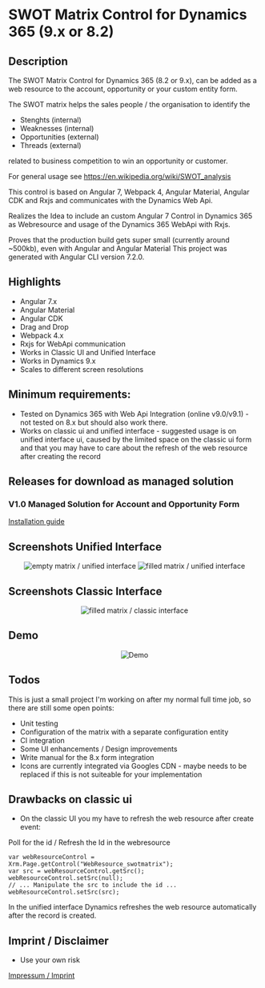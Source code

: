 # SWOT Matrix Control for Dynamics 365 (9.x or 8.2)

## Description

The SWOT Matrix Control for Dynamics 365 (8.2 or 9.x), can be added as a web resource to the account, opportunity or your custom entity form.

The SWOT matrix helps the sales people / the organisation to identify the

* Stenghts (internal)
* Weaknesses (internal)
* Opportunities (external)
* Threads (external)

related to business competition to win an opportunity or customer.

For general usage see https://en.wikipedia.org/wiki/SWOT_analysis

This control is based on Angular 7, Webpack 4, Angular Material, Angular CDK and Rxjs and communicates with the Dynamics Web Api.

Realizes the Idea to include an custom Angular 7 Control in Dynamics 365 as Webresource and usage of the Dynamics 365 WebApi with Rxjs.

Proves that the production build gets super small (currently around ~500kb), even with Angular and Angular Material
This project was generated with Angular CLI version 7.2.0.

## Highlights

* Angular 7.x
* Angular Material
* Angular CDK
* Drag and Drop
* Webpack 4.x
* Rxjs for WebApi communication
* Works in Classic UI and Unified Interface
* Works in Dynamics 9.x
* Scales to different screen resolutions

## Minimum requirements:

* Tested on Dynamics 365 with Web Api Integration (online v9.0/v9.1) - not tested on 8.x but should also work there.
* Works on classic ui and unified interface - suggested usage is on unified interface ui, caused by the limited space on the classic ui form and that you may have to care about the refresh of the web resource after creating the record

## Releases for download as managed solution

### V1.0 Managed Solution for Account and Opportunity Form


<a href="../master/install.md">Installation guide</a>


## Screenshots Unified Interface

<p align="center">
  <img src="../master/Screenshots/empty-unified.JPG" title="empty matrix / unified interface">
    <img src="../master/Screenshots/filled-unified.JPG" title="filled matrix / unified interface">
</p>

## Screenshots Classic Interface

<p align="center">
  <img src="../master/Screenshots/filled-classic.JPG" title="filled matrix / classic interface">
</p>

## Demo

<p align="center">
  <img src="../master/Screenshots/Demo.gif" title="Demo">
</p>

## Todos

This is just a small project I'm working on after my normal full time job, so there are still some open points:

* Unit testing
* Configuration of the matrix with a separate configuration entity
* CI integration
* Some UI enhancements / Design improvements
* Write manual for the 8.x form integration
* Icons are currently integrated via Googles CDN - maybe needs to be replaced if this is not suiteable for your implementation

## Drawbacks on classic ui

* On the classic UI you my have to refresh the web resource after create event:

Poll for the id / Refresh the Id in the webresource

```// Poll for id on create ...
var webResourceControl = Xrm.Page.getControl("WebResource_swotmatrix");
var src = webResourceControl.getSrc();
webResourceControl.setSrc(null);
// ... Manipulate the src to include the id ...
webResourceControl.setSrc(src);
```

In the unified interface Dynamics refreshes the web resource automatically after the record is created.

## Imprint / Disclaimer

* Use your own risk

<a href="../master/legal.imprint.md">Impressum / Imprint</a>
